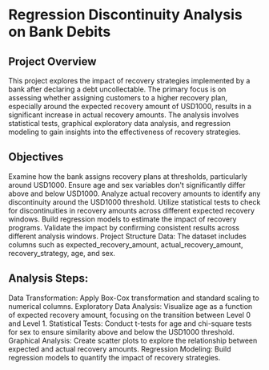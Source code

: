 # Regression Discontinuity Analysis on Bank Debits

## Project Overview
This project explores the impact of recovery strategies implemented by a bank after declaring a debt uncollectable. The primary focus is on assessing whether assigning customers to a higher recovery plan, especially around the expected recovery amount of USD1000, results in a significant increase in actual recovery amounts. The analysis involves statistical tests, graphical exploratory data analysis, and regression modeling to gain insights into the effectiveness of recovery strategies.

## Objectives
Examine how the bank assigns recovery plans at thresholds, particularly around USD1000.
Ensure age and sex variables don't significantly differ above and below USD1000.
Analyze actual recovery amounts to identify any discontinuity around the USD1000 threshold.
Utilize statistical tests to check for discontinuities in recovery amounts across different expected recovery windows.
Build regression models to estimate the impact of recovery programs.
Validate the impact by confirming consistent results across different analysis windows.
Project Structure
Data: The dataset includes columns such as expected_recovery_amount, actual_recovery_amount, recovery_strategy, age, and sex.

## Analysis Steps:

Data Transformation: Apply Box-Cox transformation and standard scaling to numerical columns.
Exploratory Data Analysis: Visualize age as a function of expected recovery amount, focusing on the transition between Level 0 and Level 1.
Statistical Tests: Conduct t-tests for age and chi-square tests for sex to ensure similarity above and below the USD1000 threshold.
Graphical Analysis: Create scatter plots to explore the relationship between expected and actual recovery amounts.
Regression Modeling: Build regression models to quantify the impact of recovery strategies.
